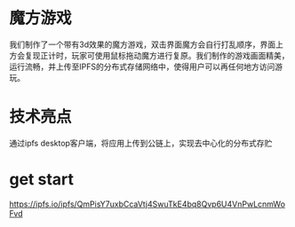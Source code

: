 # 魔方游戏
我们制作了一个带有3d效果的魔方游戏，双击界面魔方会自行打乱顺序，界面上方会复现正计时，玩家可使用鼠标拖动魔方进行复原。我们制作的游戏画面精美，运行流畅，并上传至IPFS的分布式存储网络中，使得用户可以再任何地方访问游玩。
# 技术亮点
通过ipfs desktop客户端，将应用上传到公链上，实现去中心化的分布式存贮
# get start
https://ipfs.io/ipfs/QmPisY7uxbCcaVtj4SwuTkE4bq8Qvp6U4VnPwLcnmWoFvd